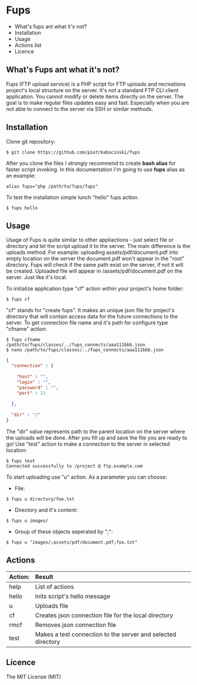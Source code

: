 # Fups #

* What's fups ant what it's not?
* Installation
* Usage
* Actions list
* Licence

## What's Fups ant what it's not? ##

Fups (FTP upload service) is a PHP script for FTP uploads and recreations project's local structure on the server. It's not a standard FTP CLI client application. You cannot modify or delete items directly on the server. The goal is to make regular files updates easy and fast. Especially when you are not able to connect to the server via SSH or similar methods.

## Installation ##

Clone git repository:

```
$ git clone https://github.com/piotrkabacinski/fups
```

After you clone the files I strongly recommend to create **bash alias** for faster script invoking. In this documentation I'm going to use **fups** alias as an example:

```
alias fups="php /path/to/fups/fups"
```

To test the installation simple lunch "hello" fups action.

```
$ fups hello
```
## Usage ##

Usage of Fups is quite similar to other appliactions - just select file or directory and let the script upload it to the server. The main difference is the uploads method. For example: uploading assets/pdf/document.pdf into empty location on the server the document.pdf won't appear in the "root" directory. Fups will check if the same path exist on the server, if not it will be created. Uploaded file will appear in /assets/pdf/document.pdf on the server. Just like it's local.

To initialize application type "cf" action within your project's home folder:

```
$ fups cf
```

"cf" stands for "create fups". It makes an unique json file for project's directory that will contain access data for the future connections to the server. To get connection file name and it's path for configure type "cfname" action:

```
$ fups cfname
/path/to/fups/classes/../fups_connects/aaa111bbb.json
$ nano /path/to/fups/classes/../fups_connects/aaa111bbb.json
```
```JSON
{
  "connection" : {
    
    "host" : "",
    "login" : "",
    "password" : "",
    "port" : 21
    
  },
  
  "dir" : "/"
}
```
The "dir" value represents path to the parent location on the server where the uploads will be done. After you fill up and save the file you are ready to go! Use "test" action to make a connection to the server in selected location:

```
$ fups test
Connected successfully to /project @ ftp.example.com
```

To start uploading use "u" action. As a parameter you can choose:

* File:
```
$ fups u directory/foo.txt
```
* Directory and it's content:
```
$ fups u images/
```
* Group of these objects seperated by ";":
```
$ fups u "images/;assets/pdf/document.pdf;foo.txt"
```
## Actions ##

Action:  | Result 
:---------|:-----
help      |List of actions
hello     |Inits script's hello message
u         |Uploads file
cf        |Creates json connection file for the local directory
rmcf      |Removes json connection file
test      |Makes a test connection to the server and selected directory

## Licence ##

The MIT License (MIT)
